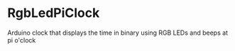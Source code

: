 # RgbLedPiClock
Arduino clock that displays the time in binary using RGB LEDs and beeps at pi o'clock
